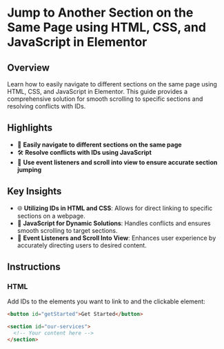 # Jump to Another Section on the Same Page using HTML, CSS, and JavaScript in Elementor

## Overview

Learn how to easily navigate to different sections on the same page using HTML, CSS, and JavaScript in Elementor. This guide provides a comprehensive solution for smooth scrolling to specific sections and resolving conflicts with IDs.

## Highlights

- 🚀 **Easily navigate to different sections on the same page**
- 🛠️ **Resolve conflicts with IDs using JavaScript**
- 📌 **Use event listeners and scroll into view to ensure accurate section jumping**

## Key Insights

- 🌐 **Utilizing IDs in HTML and CSS**: Allows for direct linking to specific sections on a webpage.
- 🧩 **JavaScript for Dynamic Solutions**: Handles conflicts and ensures smooth scrolling to target sections.
- 🎯 **Event Listeners and Scroll Into View**: Enhances user experience by accurately directing users to desired content.

## Instructions

### HTML

Add IDs to the elements you want to link to and the clickable element:

```html
<button id="getStarted">Get Started</button>

<section id="our-services">
  <!-- Your content here -->
</section>
